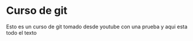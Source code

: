 # Curso de git
Esto es un curso de git tomado desde youtube con una prueba y aqui esta todo el texto
